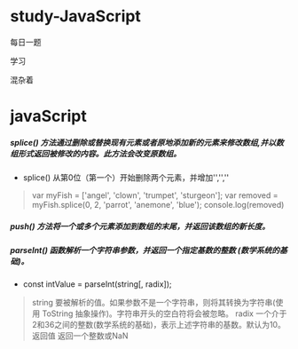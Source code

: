 # study-JavaScript

每日一题

学习

混杂着


# javaScript
##### splice() 方法通过删除或替换现有元素或者原地添加新的元素来修改数组,并以数组形式返回被修改的内容。此方法会改变原数组。
* splice() 从第0位（第一个）开始删除两个元素，并增加'','',''
> var myFish = ['angel', 'clown', 'trumpet', 'sturgeon'];
> var removed = myFish.splice(0, 2, 'parrot', 'anemone', 'blue');
> console.log(removed)

##### push() 方法将一个或多个元素添加到数组的末尾，并返回该数组的新长度。



##### parseInt() 函数解析一个字符串参数，并返回一个指定基数的整数 (数学系统的基础)。
* const intValue = parseInt(string[, radix]);
> string 要被解析的值。如果参数不是一个字符串，则将其转换为字符串(使用 ToString 抽象操作)。字符串开头的空白符将会被忽略。
> radix 一个介于2和36之间的整数(数学系统的基础)，表示上述字符串的基数。默认为10。 返回值 返回一个整数或NaN